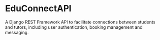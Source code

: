 # EduConnectAPI
A Django REST Framework API  to facilitate connections between students and tutors, including user authentication, booking management and messaging.
